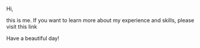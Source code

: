 Hi,

this is me.
If you want to learn more about my experience and skills, please visit <a hre="https://profile.codersrank.io/user/ccorb">this link</a>

Have a beautiful day!
